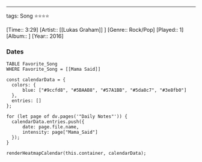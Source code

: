---
tags: Song ⭐⭐⭐⭐ 

[Time:: 3:29]
[Artist:: [[Lukas Graham]] ]
[Genre:: Rock/Pop]
[Played:: 1]
[Album:: ]
[Year:: 2016]
### Dates
````dataview
TABLE Favorite_Song
WHERE Favorite_Song = [[Mama Said]]
````
  ```dataviewjs
const calendarData = { 
	colors: { 
		blue: ["#9ccfd8", "#5BAAB8", "#57A1BB", "#5da8c7", "#3e8fb0"] 
	}, 
	entries: [] 
}; 

for (let page of dv.pages('"Daily Notes"')) { 
	calendarData.entries.push({ 
		date: page.file.name, 
		intensity: page["Mama_Said"]
	}); 
} 

renderHeatmapCalendar(this.container, calendarData);
```
